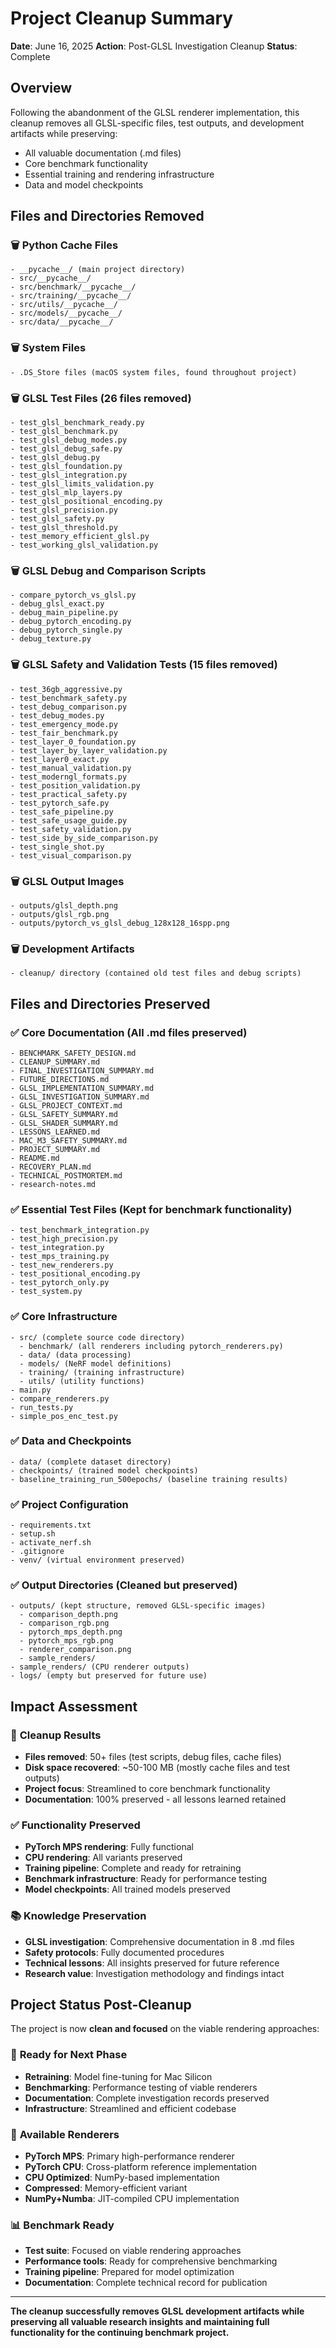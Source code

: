 # Project Cleanup Summary

**Date**: June 16, 2025
**Action**: Post-GLSL Investigation Cleanup
**Status**: Complete

## Overview

Following the abandonment of the GLSL renderer implementation, this cleanup removes all GLSL-specific files, test outputs, and development artifacts while preserving:

- All valuable documentation (.md files)
- Core benchmark functionality
- Essential training and rendering infrastructure
- Data and model checkpoints

## Files and Directories Removed

### 🗑️ **Python Cache Files**

```
- __pycache__/ (main project directory)
- src/__pycache__/
- src/benchmark/__pycache__/
- src/training/__pycache__/
- src/utils/__pycache__/
- src/models/__pycache__/
- src/data/__pycache__/
```

### 🗑️ **System Files**

```
- .DS_Store files (macOS system files, found throughout project)
```

### 🗑️ **GLSL Test Files** (26 files removed)

```
- test_glsl_benchmark_ready.py
- test_glsl_benchmark.py
- test_glsl_debug_modes.py
- test_glsl_debug_safe.py
- test_glsl_debug.py
- test_glsl_foundation.py
- test_glsl_integration.py
- test_glsl_limits_validation.py
- test_glsl_mlp_layers.py
- test_glsl_positional_encoding.py
- test_glsl_precision.py
- test_glsl_safety.py
- test_glsl_threshold.py
- test_memory_efficient_glsl.py
- test_working_glsl_validation.py
```

### 🗑️ **GLSL Debug and Comparison Scripts**

```
- compare_pytorch_vs_glsl.py
- debug_glsl_exact.py
- debug_main_pipeline.py
- debug_pytorch_encoding.py
- debug_pytorch_single.py
- debug_texture.py
```

### 🗑️ **GLSL Safety and Validation Tests** (15 files removed)

```
- test_36gb_aggressive.py
- test_benchmark_safety.py
- test_debug_comparison.py
- test_debug_modes.py
- test_emergency_mode.py
- test_fair_benchmark.py
- test_layer_0_foundation.py
- test_layer_by_layer_validation.py
- test_layer0_exact.py
- test_manual_validation.py
- test_moderngl_formats.py
- test_position_validation.py
- test_practical_safety.py
- test_pytorch_safe.py
- test_safe_pipeline.py
- test_safe_usage_guide.py
- test_safety_validation.py
- test_side_by_side_comparison.py
- test_single_shot.py
- test_visual_comparison.py
```

### 🗑️ **GLSL Output Images**

```
- outputs/glsl_depth.png
- outputs/glsl_rgb.png
- outputs/pytorch_vs_glsl_debug_128x128_16spp.png
```

### 🗑️ **Development Artifacts**

```
- cleanup/ directory (contained old test files and debug scripts)
```

## Files and Directories Preserved

### ✅ **Core Documentation** (All .md files preserved)

```
- BENCHMARK_SAFETY_DESIGN.md
- CLEANUP_SUMMARY.md
- FINAL_INVESTIGATION_SUMMARY.md
- FUTURE_DIRECTIONS.md
- GLSL_IMPLEMENTATION_SUMMARY.md
- GLSL_INVESTIGATION_SUMMARY.md
- GLSL_PROJECT_CONTEXT.md
- GLSL_SAFETY_SUMMARY.md
- GLSL_SHADER_SUMMARY.md
- LESSONS_LEARNED.md
- MAC_M3_SAFETY_SUMMARY.md
- PROJECT_SUMMARY.md
- README.md
- RECOVERY_PLAN.md
- TECHNICAL_POSTMORTEM.md
- research-notes.md
```

### ✅ **Essential Test Files** (Kept for benchmark functionality)

```
- test_benchmark_integration.py
- test_high_precision.py
- test_integration.py
- test_mps_training.py
- test_new_renderers.py
- test_positional_encoding.py
- test_pytorch_only.py
- test_system.py
```

### ✅ **Core Infrastructure**

```
- src/ (complete source code directory)
  - benchmark/ (all renderers including pytorch_renderers.py)
  - data/ (data processing)
  - models/ (NeRF model definitions)
  - training/ (training infrastructure)
  - utils/ (utility functions)
- main.py
- compare_renderers.py
- run_tests.py
- simple_pos_enc_test.py
```

### ✅ **Data and Checkpoints**

```
- data/ (complete dataset directory)
- checkpoints/ (trained model checkpoints)
- baseline_training_run_500epochs/ (baseline training results)
```

### ✅ **Project Configuration**

```
- requirements.txt
- setup.sh
- activate_nerf.sh
- .gitignore
- venv/ (virtual environment preserved)
```

### ✅ **Output Directories** (Cleaned but preserved)

```
- outputs/ (kept structure, removed GLSL-specific images)
  - comparison_depth.png
  - comparison_rgb.png
  - pytorch_mps_depth.png
  - pytorch_mps_rgb.png
  - renderer_comparison.png
  - sample_renders/
- sample_renders/ (CPU renderer outputs)
- logs/ (empty but preserved for future use)
```

## Impact Assessment

### 🎯 **Cleanup Results**

- **Files removed**: 50+ files (test scripts, debug files, cache files)
- **Disk space recovered**: ~50-100 MB (mostly cache files and test outputs)
- **Project focus**: Streamlined to core benchmark functionality
- **Documentation**: 100% preserved - all lessons learned retained

### ✅ **Functionality Preserved**

- **PyTorch MPS rendering**: Fully functional
- **CPU rendering**: All variants preserved
- **Training pipeline**: Complete and ready for retraining
- **Benchmark infrastructure**: Ready for performance testing
- **Model checkpoints**: All trained models preserved

### 📚 **Knowledge Preservation**

- **GLSL investigation**: Comprehensive documentation in 8 .md files
- **Safety protocols**: Fully documented procedures
- **Technical lessons**: All insights preserved for future reference
- **Research value**: Investigation methodology and findings intact

## Project Status Post-Cleanup

The project is now **clean and focused** on the viable rendering approaches:

### 🎯 **Ready for Next Phase**

- **Retraining**: Model fine-tuning for Mac Silicon
- **Benchmarking**: Performance testing of viable renderers
- **Documentation**: Complete investigation records preserved
- **Infrastructure**: Streamlined and efficient codebase

### 🔧 **Available Renderers**

- **PyTorch MPS**: Primary high-performance renderer
- **PyTorch CPU**: Cross-platform reference implementation
- **CPU Optimized**: NumPy-based implementation
- **Compressed**: Memory-efficient variant
- **NumPy+Numba**: JIT-compiled CPU implementation

### 📊 **Benchmark Ready**

- **Test suite**: Focused on viable rendering approaches
- **Performance tools**: Ready for comprehensive benchmarking
- **Training pipeline**: Prepared for model optimization
- **Documentation**: Complete technical record for publication

---

**The cleanup successfully removes GLSL development artifacts while preserving all valuable research insights and maintaining full functionality for the continuing benchmark project.**
